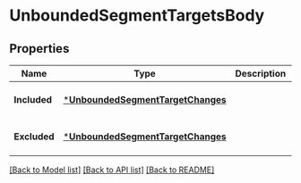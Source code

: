 # UnboundedSegmentTargetsBody

## Properties
Name | Type | Description | Notes
------------ | ------------- | ------------- | -------------
**Included** | [***UnboundedSegmentTargetChanges**](UnboundedSegmentTargetChanges.md) |  | [optional] [default to null]
**Excluded** | [***UnboundedSegmentTargetChanges**](UnboundedSegmentTargetChanges.md) |  | [optional] [default to null]

[[Back to Model list]](../README.md#documentation-for-models) [[Back to API list]](../README.md#documentation-for-api-endpoints) [[Back to README]](../README.md)


